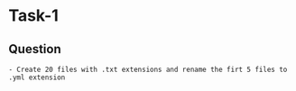 # Task-1

## Question
    - Create 20 files with .txt extensions and rename the firt 5 files to .yml extension